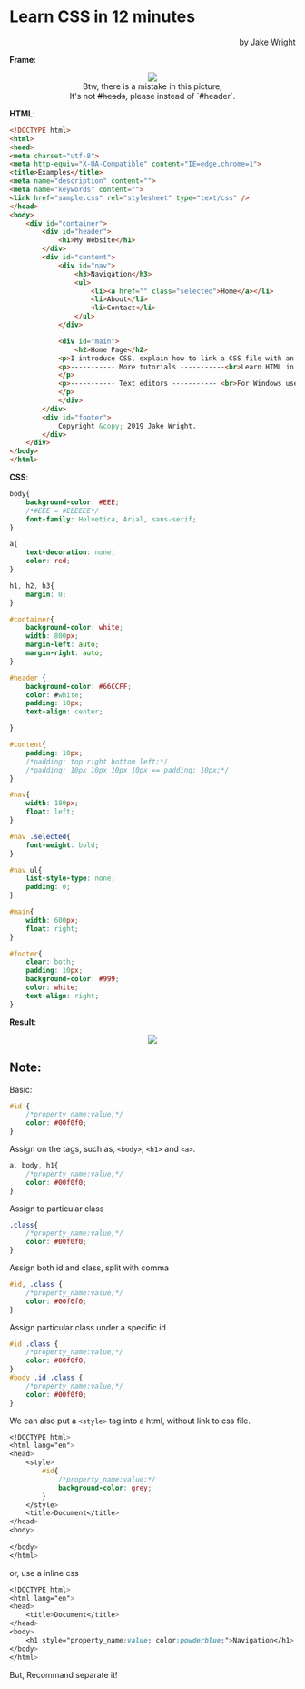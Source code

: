 # Learn CSS in 12 minutes
<p align="right""> by <a href="https://youtu.be/0afZj1G0BIE/">Jake Wright</a></p> 
   
__Frame__:  
<p align="center"><img src="https://raw.githubusercontent.com/Ron-Chang/MyNotebook/master/Coding/2_Web/html_CSS/Jake_Wright%20/CSS_in_12_Mins/img/div.png"/><br>
Btw, there is a mistake in this picture,<br> It's not <del>#heads</del>, please instead of `#header`.</p>  

__HTML__:  

```html
<!DOCTYPE html>
<html>
<head>
<meta charset="utf-8">
<meta http-equiv="X-UA-Compatible" content="IE=edge,chrome=1">
<title>Examples</title>
<meta name="description" content="">
<meta name="keywords" content="">
<link href="sample.css" rel="stylesheet" type="text/css" />
</head>
<body>
    <div id="container">
        <div id="header">
            <h1>My Website</h1>
        </div>
        <div id="content">
            <div id="nav">
                <h3>Navigation</h3>
                <ul>
                    <li><a href="" class="selected">Home</a></li>
                    <li>About</li>
                    <li>Contact</li>
                </ul>
            </div>

            <div id="main">
                <h2>Home Page</h2>
            <p>I introduce CSS, explain how to link a CSS file with an HTML document and teach the syntax of the language along with the most common properties.<br>Support this channel at <a href="https://www.patreon.com/jakewright">HERE</a></p>
            <p>----------- More tutorials -----------<br>Learn HTML in 12 Minutes: <a href="http://youtu.be/bWPMSSsVdPk">Link</a> <br>Learn More HTML in 12 Minutes: <a href="http://youtu.be/KJ13lX20FqU">Link</a> <br>Learn JavaScript in 12 Minutes: <a href="http://youtu.be/Ukg_U3CnJWI">Link</a> <br>Learn PHP in 15 Minutes: <a href="http://youtu.be/ZdP0KM49IVk">Link</a>
            </p>
            <p>----------- Text editors ----------- <br>For Windows users, I recommend using Notepad++ to edit HTML files:<a href="http://notepad-plus-plus.org">Link</a> <br>For Mac users, I recommend Sublime Text:<a href="http://www.sublimetext.com">Link</a>
            </p>
            </div>
        </div>
        <div id="footer">
            Copyright &copy; 2019 Jake Wright.
        </div>
    </div>
</body>
</html>
```  

__CSS__:  

```css
body{
    background-color: #EEE;
    /*#EEE = #EEEEEE*/
    font-family: Helvetica, Arial, sans-serif;
}

a{
    text-decoration: none;
    color: red;
}

h1, h2, h3{
    margin: 0;
}

#container{
    background-color: white;
    width: 800px;
    margin-left: auto;
    margin-right: auto;
}

#header {
    background-color: #66CCFF;
    color: #white;
    padding: 10px;
    text-align: center;

}

#content{
    padding: 10px;
    /*padding: top right bottom left;*/
    /*padding: 10px 10px 10px 10px == padding: 10px;*/
}

#nav{
    width: 180px;
    float: left;
}

#nav .selected{
    font-weight: bold;
}

#nav ul{
    list-style-type: none;
    padding: 0;
}

#main{
    width: 600px;
    float: right;
}

#footer{
    clear: both;
    padding: 10px;
    background-color: #999;
    color: white;
    text-align: right;
}

```

__Result__:  
<p align="center">
<img src="https://github.com/Ron-Chang/MyNotebook/blob/master/Coding/2_Web/html_CSS/Jake_Wright%20/CSS_in_12_Mins/img/result.png?raw=true" />
</p>  

## Note:  

Basic:  
```css
#id {
    /*property_name:value;*/
    color: #00f0f0;
}
```
Assign on the tags, such as, `<body>`, `<h1>` and `<a>`.
```css
a, body, h1{
    /*property_name:value;*/
    color: #00f0f0;
}
```
Assign to particular class
```css
.class{
    /*property_name:value;*/
    color: #00f0f0;
}
```
Assign both id and class, split with comma
```css
#id, .class {
    /*property_name:value;*/
    color: #00f0f0;
}
```
Assign particular class under a specific id
```css
#id .class {
    /*property_name:value;*/
    color: #00f0f0;
}
#body .id .class {
    /*property_name:value;*/
    color: #00f0f0;
}
```

We can also put a `<style>` tag into a html, without link to css file.
```css
<!DOCTYPE html>
<html lang="en">
<head>
    <style>
        #id{
            /*property_name:value;*/
            background-color: grey;
        }
    </style>
    <title>Document</title>
</head>
<body>
    
</body>
</html>
```
or, use a inline css
```css
<!DOCTYPE html>
<html lang="en">
<head>
    <title>Document</title>
</head>
<body>
    <h1 style="property_name:value; color:powderblue;">Navigation</h1>
</body>
</html>
```
But, Recommand separate it!  
